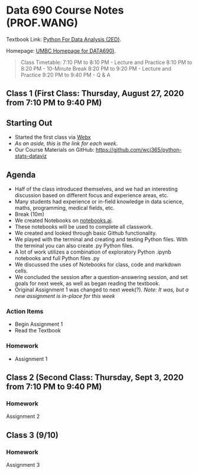 # Data 690 Course Notes (PROF.WANG)

Textbook Link:
[Python For Data Analysis (2ED)](https://www.programmer-books.com/wp-content/uploads/2019/04/Python-for-Data-Analysis-2nd-Edition.pdf).

Homepage:
[UMBC Homepage for DATA690)](https://blackboard.umbc.edu/ultra/courses/_58304_1/cl/outline).

> Class Timetable:
> 7:10 PM to 8:10 PM - Lecture and Practice
> 8:10 PM to 8:20 PM - 10-Minute Break
> 8:20 PM to 9:20 PM - Lecture and Practice
> 9:20 PM to 9:40 PM - Q & A

## Class 1 (First Class: Thursday, August 27, 2020 from 7:10 PM to 9:40 PM)
## Starting Out
- Started the first class via [Webx](https://umbc.webex.com/meet/jaywang)
- *As an aside, this is the link for each week.*
- Our Course Materials on GitHub:  https://github.com/wcj365/python-stats-dataviz

## Agenda
- Half of the class introduced themselves, and we had an interesting discussion based on different focus and experience areas, etc.
- Many students had experience or in-field knowledge in data science, maths, programming, medical fields, etc.
- Break (10m)
- We created Notebooks on [notebooks.ai](http://www.notebooks.ai).
- These notebooks will be used to complete all classwork.
- We created and looked through basic Github functionality.
- We played with the terminal and creating and testing Python files. With the terminal you can also create .py Python files.
- A lot of work utilizes a combination of exploratory Python .ipynb notebooks and full Python files .py
- We discussed the uses of Notebooks for class, code and markdown cells.
- We concluded the session after a question-answering session, and set goals for next week, as well as began reading the textbook.
- Original Assignment 1 was changed to next week(?). *Note: It was, but a new assignment is in-place for this week*

### Action Items
- Begin Assignment 1
- Read the Textbook

### Homework
- Assignment 1

## Class 2 (Second Class: Thursday, Sept 3, 2020 from 7:10 PM to 9:40 PM)

### Homework
Assignment 2

## Class 3 (9/10)

### Homework
Assignment 3
